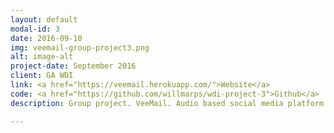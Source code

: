 ```yaml
---
layout: default
modal-id: 3
date: 2016-09-10
img: veemail-group-project3.png
alt: image-alt
project-date: September 2016
client: GA WDI
link: <a href="https://veemail.herokuapp.com/">Website</a>
code: <a href="https://github.com/willmarps/wdi-project-3">Github</a>
description: Group project. VeeMail. Audio based social media platform. Details to follow.

---
```

